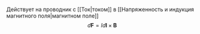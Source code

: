 Действует на проводник с [[Ток|током]] в [[Напряженность и индукция магнитного поля|магнитном поле]]
$$d\mathbf F = Id\mathbf l \times \mathbf B$$
